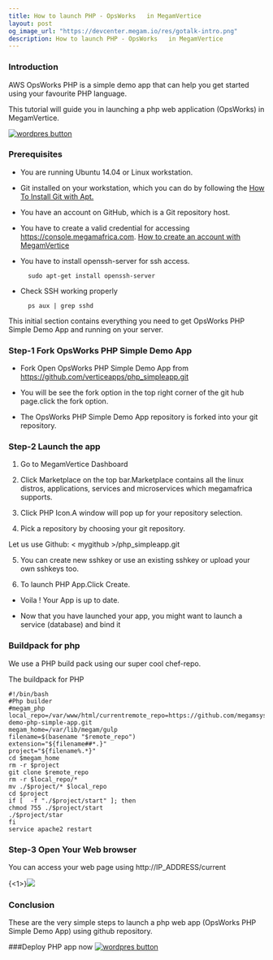 ```yaml
---
title: How to launch PHP - OpsWorks   in MegamVertice
layout: post
og_image_url: "https://devcenter.megam.io/res/gotalk-intro.png"
description: How to launch PHP - OpsWorks   in MegamVertice
---
```


### Introduction
AWS OpsWorks PHP is a simple demo app that can help you get started using your favourite PHP language.

This tutorial will guide you in launching a php web application (OpsWorks) in MegamVertice.

<a href="https://docs.megam.io/installation/prequisites/" target="_blank">
<img src="https://s3-ap-southeast-1.amazonaws.com/megampub/images/vertice/DEPLOY-TO-MEGAM-VERTICE-BIG.png" alt="wordpres button" /></a>

### Prerequisites
* You are running Ubuntu 14.04 or Linux workstation.

* Git installed on your workstation, which you can do by following the [How To Install Git with Apt.](https://www.digitalocean.com/community/tutorials/how-to-install-git-on-ubuntu-14-04)

* You have an account on GitHub, which is a Git repository host.

* You have to create a valid credential for accessing https://console.megamafrica.com. [How to create an account with MegamVertice](http://devcenter.megam.io/2016/05/27/how-to-launch-ubuntu/)

* You have to install openssh-server for ssh access.

		sudo apt-get install openssh-server

* Check SSH working properly

		ps aux | grep sshd

This initial section contains everything you need to get OpsWorks PHP Simple Demo App and running on your server.

### Step-1 Fork OpsWorks PHP Simple Demo App
* Fork Open OpsWorks PHP Simple Demo App
from https://github.com/verticeapps/php_simpleapp.git

* You will be see the fork option in the top right corner of the git hub page.click the fork option.

* The OpsWorks PHP Simple Demo App repository is forked into your git repository.

### Step-2 Launch the app
1. Go to MegamVertice Dashboard

2. Click Marketplace on the top bar.Marketplace contains all the linux distros, applications, services and microservices which megamafrica supports.

4. Click PHP Icon.A window will pop up for your repository selection.

3. Pick a repository by choosing your git repository.

  Let us use Github: < mygithub >/php_simpleapp.git

5. You can create new sshkey or use an existing sshkey or upload your own sshkeys too.

6. To launch PHP App.Click Create.

* Voila ! Your App is up to date.

* Now that you have launched your app, you might want to launch a service (database) and bind it

### **Buildpack for php**

We use a PHP build pack using our super cool chef-repo.

The buildpack for PHP

	#!/bin/bash
	#Php builder
	#megam_php
	local_repo=/var/www/html/currentremote_repo=https://github.com/megamsys/opsworks-demo-php-simple-app.git
	megam_home=/var/lib/megam/gulp
	filename=$(basename "$remote_repo")
	extension="${filename##*.}"
	project="${filename%.*}"
	cd $megam_home
	rm -r $project
    git clone $remote_repo
    rm -r $local_repo/*
    mv ./$project/* $local_repo
    cd $project
    if [  -f "./$project/start" ]; then
    chmod 755 ./$project/start
    ./$project/star
    fi
    service apache2 restart



### **Step-3 Open Your Web browser**
You can access your web page using http://IP_ADDRESS/current


{<1>}![](/content/images/2016/05/ops.png)

### Conclusion

These are the very simple steps to launch a php web app (OpsWorks PHP Simple Demo App) using github repository.

###Deploy PHP app now
<a href="https://docs.megam.io/installation/prequisites/" target="_blank">
<img src="https://s3-ap-southeast-1.amazonaws.com/megampub/images/vertice/DEPLOY-TO-MEGAM-VERTICE-BIG.png" alt="wordpres button" /></a>
